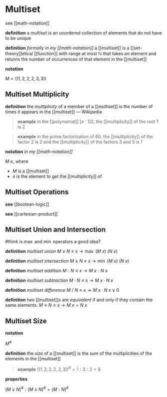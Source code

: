 # Multiset

see [[math-notation]]

**definition** a _multiset_ is an unordered collection of elements that do not have to be unique

**definition** _formally in my [[math-notation]]_ a [[multiset]] is a [[set-theory]]etical [[function]] with range at most $\mathbb N$ that takes an element and returns the number of occurrences of that element in the [[multiset]]

**notation**

$M = ((1, 2, 2, 2, 3, 3))$

## Multiset Multiplicity

**definition** the _multiplicity_ of a member of a [[multiset]] is the number of times it appears in the [[multiset]] &mdash; Wikipedia

> **example** in the [[polynomial]] $[x \cdot 1]2$, the [[multiplicity]] of the root $1$ is $2$

> **example** in the prime factorization of $60$, the [[multiplicity]] of the factor $2$ is $2$ and the [[multiplicity]] of the factors $3$ and $5$ is $1$

**notation** _in my [[math-notation]]_

$M\ e$, where

- $M$ is a [[multiset]]
- $e$ is the element to get the [[multiplicity]] of

## Multiset Operations

**see** [[boolean-logic]]

**see** [[cartesian-product]]

## Multiset Union and Intersection

#think is $\max$ and $\min$ operators a good idea?

**definition** _multiset union_ $M \lor N \equiv x \rightarrow \max\ (M\ x)\ (N\ x)$

**definition** _multiset intersection_ $M \land N \equiv x \rightarrow \min\ (M\ x)\ (N\ x)$

**definition** _multiset addition_ $M : N \equiv x \rightarrow M\ x : N\ x$

**definition** _multiset subtraction_ $M \cdot N \equiv x \rightarrow M\ x \cdot N\ x$

**definition** _multiset difference_ $M\ /\ N \equiv x \rightarrow M\ x \cdot N\ x \lor 0$

**definition** two [[multiset]]s are _equivalent_ if and only if they contain the same elements. $M \equiv N \equiv x \rightarrow M\ x = N\ x$

## Multiset Size

**notation**

$M^\#$

**definition** the _size_ of a [[multiset]] is the sum of the multiplicities of the elements in the [[multiset]]

> **example** $((1, 2, 2, 2, 3, 3))^\# = 1 : 3 : 2 = 6$

**properties**

$(M \lor N)^\# : (M \land N)^\# = (M : N)^\#$
